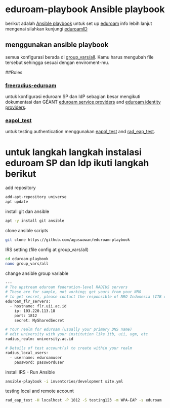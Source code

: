 # eduroam-playbook Ansible playbook
berikut adalah [Ansible playbook](http://docs.ansible.com/ansible/latest/playbooks.html) untuk set up [eduroam](https://eduroam.org/) info lebih lanjut mengenai silahkan kunjungi [eduroamID](https://eduroamid.info/)

## menggunakan ansible playbook
semua konfigurasi berada di [group_vars/all](group_vars/all). Kamu harus mengubah file tersebut sehingga sesuai dengan enviroment-mu.

##Roles
### [freeradius-eduroam](roles/freeradius-eduroam)
untuk konfigurasi eduroam SP dan IdP sebagian besar mengikuti dokumentasi dan GÉANT [eduroam service providers](https://wiki.geant.org/display/H2eduroam/freeradius-sp) and [eduroam identity providers](https://wiki.geant.org/display/H2eduroam/freeradius-idp).

### [eapol_test](roles/eapol_test)

untuk testing authentication menggunakan [eapol_test](http://deployingradius.com/scripts/eapol_test/) and [rad_eap_test](https://github.com/CESNET/rad_eap_test).

# untuk langkah langkah instalasi eduroam SP dan Idp ikuti langkah berikut

add repository
```bash
add-apt-repository universe
apt update
```
install git dan ansible
```bash
apt -y install git ansible
```
clone ansible scripts
```bash
git clone https://github.com/aguswawan/eduroam-playbook
```
IRS setting (file config at group_vars/all)
```bash
cd eduroam-playbook
nano group_vars/all
```
change ansible group variable
```bash
---
# The upstream eduroam federation-level RADIUS servers
# These are for sample, not working; get yours from your NRO
# to get secret, please contact the responsible of NRO Indonesia (ITB or UII)
eduroam_flr_servers:
  - hostname: flr.uii.ac.id
    ip: 103.220.113.18
    port: 1812
    secret: MySharedSecret

# Your realm for eduroam (usually your primary DNS name)
# edit university with your institution like itb, uii, ugm, etc
radius_realm: university.ac.id

# Details of test account(s) to create within your realm
radius_local_users:
  - username: eduroamuser
    password: passworduser
```
install IRS - Run Ansible
```bash
ansible-playbook -i inventories/development site.yml
```
testing local and remote account
```bash
rad_eap_test -H localhost -P 1812 -S testing123 -m WPA-EAP -s eduroam  -e TTLS -2 PAP -u eduroamuser@university.ac.id -p passworduser
```
